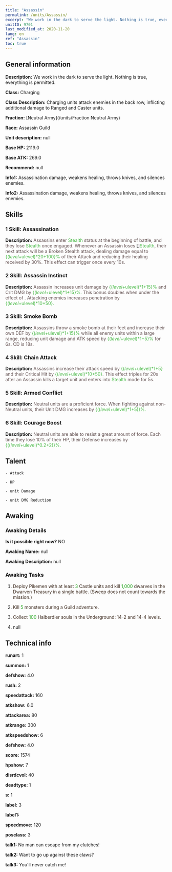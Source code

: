 ```yaml
---
title: "Assassin"
permalink: /units/Assassin/
excerpt: "We work in the dark to serve the light. Nothing is true, everything is permitted."
unitID: 9701
last_modified_at: 2020-11-20
lang: en
ref: "Assassin"
toc: true
---
```

## General information
 **Description:** We work in the dark to serve the light. Nothing is true, everything is permitted.

 **Class:** Charging

 **Class Description:** Charging units attack enemies in the back row, inflicting additional damage to Ranged and Caster units.

 **Fraction:** [Neutral Army](/units/Fraction Neutral Army)

 **Race:** Assassin Guild

 **Unit description:** null

 **Base HP:** 2119.0

 **Base ATK:** 269.0

 **Recommend:** null

 **Info1:** Assassination damage, weakens healing, throws knives, and silences enemies.

 **Info2:** Assassination damage, weakens healing, throws knives, and silences enemies.

## Skills
### 1 Skill: Assassination
 **Description:** <span style="color: #645252">Assassins enter <span style="color: black"><span style="color: #48b946">Stealth<span style="color: black"><span style="color: #645252"> status at the beginning of battle, and they lose <span style="color: black"><span style="color: #48b946">Stealth<span style="color: black"><span style="color: #645252"> once engaged. Whenever an Assassin loses <span style="color: black">[]<span style="color: black"><span style="color: #48b946">Stealth<span style="color: black"><span style="color: #645252">, their next attack will be a Broken Stealth attack, dealing damage equal to <span style="color: black"><span style="color: #48b946">{($level+$ulevel)*20+100}%<span style="color: black"><span style="color: #645252"> of their Attack and reducing their healing received by 30%. This effect can trigger once every 10s.<span style="color: black">

### 2 Skill: Assassin Instinct
 **Description:** <span style="color: #645252">Assassin increases <span style="color: black"><span style="color: #645252">unit damage by <span style="color: black"><span style="color: #48b946">{($level+$ulevel)*1+15}%<span style="color: black"><span style="color: #645252"> and Crit DMG by <span style="color: black"><span style="color: #48b946">{($level+$ulevel)*1+15}%.<span style="color: black"><span style="color: #645252"> This bonus doubles when under the effect of <span style="color: black"><span style="color: #48b946"><Hawkeye><span style="color: black"><span style="color: #645252">. Attacking<span style="color: black"><span style="color: #48b946"> <blind> <span style="color: black"><span style="color: #645252">enemies increases penetration by <span style="color: black"><span style="color: #48b946">{($level+$ulevel)*10+50}.<span style="color: black">

### 3 Skill: Smoke Bomb
 **Description:** <span style="color: #645252">Assassins throw a smoke bomb at their feet and increase their own DEF by <span style="color: black"><span style="color: #48b946">{($level+$ulevel)*1+15}%<span style="color: black"><span style="color: #645252"> while<span style="color: black"><span style="color: #48b946"> <blinding><span style="color: black"><span style="color: #645252"> all enemy units within a large range, reducing unit damage and ATK speed by <span style="color: black"><span style="color: #48b946">{($level+$ulevel)*1+5}%<span style="color: black"><span style="color: #645252"> for 6s. CD is 18s.<span style="color: black">

### 4 Skill: Chain Attack
 **Description:** <span style="color: #645252">Assassins increase their attack speed by <span style="color: black"><span style="color: #48b946">{($level+$ulevel)*1+5}<span style="color: black"><span style="color: #645252"> and their Critical Hit by <span style="color: black"><span style="color: #48b946">{($level+$ulevel)*10+50}<span style="color: black"><span style="color: #645252">. This effect triples for 20s after an Assassin kills a target unit and enters into <span style="color: black"><span style="color: #48b946">Stealth<span style="color: black"><span style="color: #645252"> mode for 5s.<span style="color: black">

### 5 Skill: Armed Conflict
 **Description:** <span style="color: #645252">Neutral units are a proficient force. When fighting against non-Neutral units, their <span style="color: black"><span style="color: #645252">Unit DMG increases by <span style="color: black"><span style="color: #48b946">{(($level+$ulevel)*1+5)}%.<span style="color: black">

### 6 Skill: Courage Boost
 **Description:** <span style="color: #645252">Neutral units are able to resist a great amount of force. Each time they lose 10% of their HP, their <span style="color: black"><span style="color: #645252">Defense increases by <span style="color: black"><span style="color: #48b946">{(($level+$ulevel)*0.2+2)}%.<span style="color: black">

## Talent

    - Attack

    - HP

    - unit Damage

    - unit DMG Reduction

## Awaking
### Awaking Details
 **Is it possible right now?** NO

 **Awaking Name:** null

 **Awaking Description:** null

### Awaking Tasks
 1. <span style="color: #3c2a1e">Deploy Pikemen with at least <span style="color: black"><span style="color: #1ca216">3<span style="color: black"><span style="color: #3c2a1e"> Castle units and kill <span style="color: black"><span style="color: #1ca216">1,000<span style="color: black"><span style="color: #3c2a1e"> dwarves in the Dwarven Treasury in a single battle. (Sweep does not count towards the mission.)<span style="color: black">

 2. <span style="color: #3c2a1e">Kill <span style="color: black"><span style="color: #1ca216">5<span style="color: black"><span style="color: #3c2a1e"> monsters during a Guild adventure.<span style="color: black">

 3. <span style="color: #3c2a1e">Collect <span style="color: black"><span style="color: #1ca216">100<span style="color: black"><span style="color: #3c2a1e"> Halberdier souls in the Underground: 14-2 and 14-4 levels.<span style="color: black">

 4. null

## Technical info
 **runart:** 1

 **summon:** 1

 **defshow:** 4.0

 **rush:** 2

 **speedattack:** 160

 **atkshow:** 6.0

 **attackarea:** 80

 **atkrange:** 300

 **atkspeedshow:** 6

 **defshow:** 4.0

 **score:** 1574

 **hpshow:** 7

 **disrdcvol:** 40

 **deadtype:** 1

 **s:** 1

 **label:** 3

 **label1:** 

 **speedmove:** 120

 **posclass:** 3

 **talk1:** No man can escape from my clutches!

 **talk2:** Want to go up against these claws?

 **talk3:** You'll never catch me!

